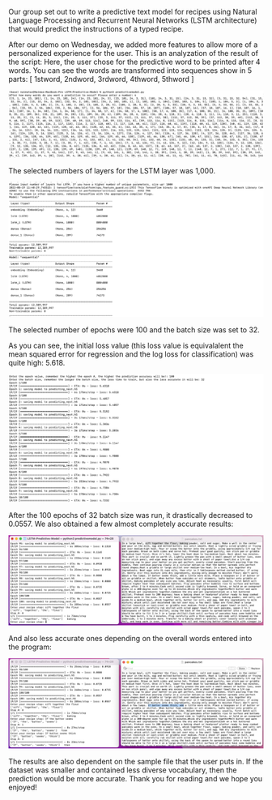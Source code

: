 Our group set out to write a predictive text model for recipes using Natural Language Processing and Recurrent Neural Networks (LSTM architecture) that would predict the instructions of a typed recipe. 


After our demo on Wednesday, we added more features to allow more of a personalized experience for the user. This is an analyzation of the result of the script: 
Here, the user chose for the predictive word to be printed after 4 words. 
You can see the words are transformed into sequences show in 5 parts: [ 1stword, 2ndword, 3rdword, 4thword, 5thword ] 

![Words to Sequences:](results/No.Word_Seq.jpeg) 

The selected numbers of layers for the LSTM layer was 1,000. 

![Model Layers:](results/ModelLayers.jpeg)

The selected number of epochs were 100 and the batch size was set to 32. 

As you can see, the initial loss value (this loss value is equivalalent the mean squared error for regression and the log loss for classification) 
was quite high: 5.618. 

![Epoch Results:](results/EpochResults.jpeg)

After the 100 epochs of 32 batch size was run, it drastically decreased to 0.0557. 
We also obtained a few almost completely accurate results: 

![A more accurate predictive result: ](results/PredictiveResults.jpeg)

And also less accurate ones depending on the overall words entered into the program: 

![Some less predictive results: ](results/PredictiveResults2.jpeg)

The results are also dependent on the sample file that the user puts in. If the dataset was smaller and contained less diverse vocabulary, then the prediction would be more accurate. Thank you for reading and we hope you enjoyed! 


